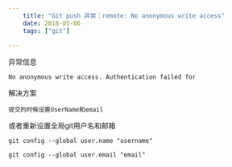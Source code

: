 ```yaml
---
    title: "Git push 异常：remote: No anonymous write access"
    date: 2018-05-06
    tags: ["git"]
    
---
```


异常信息

    No anonymous write access. Authentication failed for
    
解决方案
    
    提交的时候设置UserName和email
或者重新设置全局git用户名和邮箱
```shell script
git config --global user.name "username"

git config --global user.email "email"
```

